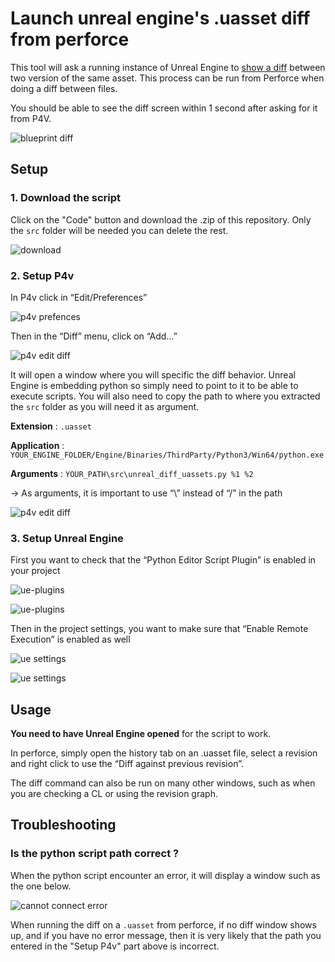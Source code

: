 # Launch unreal engine's .uasset diff from perforce
This tool will ask a running instance of Unreal Engine to [show a diff](https://docs.unrealengine.com/5.2/en-US/ue-diff-tool-in-unreal-engine/) between two version of the same asset. This process can be run from Perforce when doing a diff between files.

You should be able to see the diff screen within 1 second after asking for it from P4V.

![blueprint diff](doc/diff-bp.png?raw=true)

## Setup

### 1. Download the script

Click on the "Code" button and download the .zip of this repository. Only the `src` folder will be needed you can delete the rest.

![download](doc/download.png?raw=true)

### 2. Setup P4v

In P4v click in “Edit/Preferences”

![p4v prefences](doc/p4v-pref.png?raw=true)

Then in the “Diff” menu, click on “Add…”

![p4v edit diff](doc/p4v-edit-diff.png?raw=true)

It will open a window where you will specific the diff behavior. Unreal Engine is embedding python so simply need to point to it to be able to execute scripts. You will also need to copy the path to where you extracted the `src` folder as you will need it as argument.

**Extension** : `.uasset`

**Application** :  `YOUR_ENGINE_FOLDER/Engine/Binaries/ThirdParty/Python3/Win64/python.exe`

**Arguments** : `YOUR_PATH\src\unreal_diff_uassets.py %1 %2`

→ As arguments, it is important to use “\” instead of “/” in the path

![p4v edit diff](doc/p4v-edit-diff-done.png?raw=true)

### 3. Setup Unreal Engine

First you want to check that the “Python Editor Script Plugin” is enabled in your project

![ue-plugins](doc/ue-plugins.png?raw=true)

![ue-plugins](doc/ue-python.png?raw=true)

Then in the project settings, you want to make sure that “Enable Remote Execution” is enabled as well

![ue settings](doc/ue-settings.png?raw=true)

![ue settings](doc/ue-settings-python.png?raw=true)

## Usage

**You need to have Unreal Engine opened** for the script to work.

In perforce, simply open the history tab on an .uasset file, select a revision and right click to use the “Diff against previous revision”.

The diff command can also be run on many other windows, such as when you are checking a CL or using the revision graph.

## Troubleshooting

### Is the python script path correct ?

When the python script encounter an error, it will display a window such as the one below.

![cannot connect error](doc/cannot-connect.png?raw=true)

When running the diff on a `.uasset` from perforce, if no diff window shows up, and if you have no error message, then it is very likely that the path you entered in the "Setup P4v" part above is incorrect.
